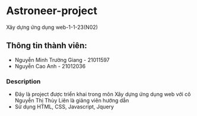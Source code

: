# Astroneer-project
Xây dựng ứng dụng web-1-1-23(N02)
## Thông tin thành viên:
- Nguyễn Minh Trường Giang - 21011597
- Nguyễn Cao Anh - 21012036
### Description
- Đây là project được triển khai trong môn Xây dựng ứng dụng web với cô Nguyễn Thị Thùy Liên là giảng viên hướng dẫn
- Sử dụng HTML, CSS, Javascript, Jquery
